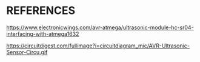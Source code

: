 # REFERENCES

https://www.electronicwings.com/avr-atmega/ultrasonic-module-hc-sr04-interfacing-with-atmega1632


https://circuitdigest.com/fullimage?i=circuitdiagram_mic/AVR-Ultrasonic-Sensor-Circu.gif


